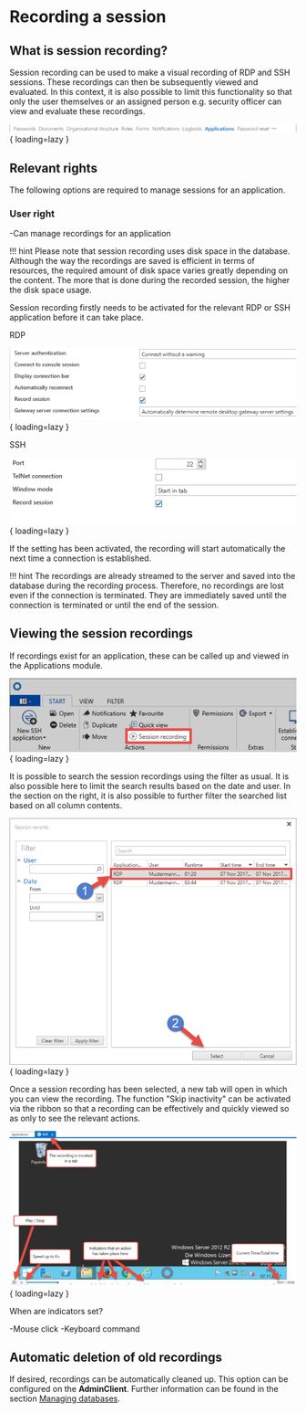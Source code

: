 # Recording a session

## What is session recording?

Session recording can be used to make a visual recording of RDP and SSH sessions. These recordings can then be subsequently viewed and evaluated. In this context, it is also possible to limit this functionality so that only the user themselves or an assigned person e.g. security officer can view and evaluate these recordings.

![picture module applications](/assets/en/client_modules/applications/rdp_and_ssh_applications/recording_a_session/recording_a_session_1.png){ loading=lazy }

## Relevant rights

The following options are required to manage sessions for an application.

### User right

-Can manage recordings for an application

!!! hint
    Please note that session recording uses disk space in the database. Although the way the recordings are saved is efficient in terms of resources, the required amount of disk space varies greatly depending on the content. The more that is done during the recorded session, the higher the disk space usage.

Session recording firstly needs to be activated for the relevant RDP or SSH application before it can take place.

RDP

![picture rdp settings](/assets/en/client_modules/applications/rdp_and_ssh_applications/recording_a_session/recording_a_session_2.png){ loading=lazy }

SSH

![picture ssh settings](/assets/en/client_modules/applications/rdp_and_ssh_applications/recording_a_session/recording_a_session_3.png){ loading=lazy }

If the setting has been activated, the recording will start automatically the next time a connection is established.

!!! hint
    The recordings are already streamed to the server and saved into the database during the recording process. Therefore, no recordings are lost even if the connection is terminated. They are immediately saved until the connection is terminated or until the end of the session.

## Viewing the session recordings

If recordings exist for an application, these can be called up and viewed in the Applications module.

![picture session recording](/assets/en/client_modules/applications/rdp_and_ssh_applications/recording_a_session/recording_a_session_4.png){ loading=lazy }

It is possible to search the session recordings using the filter as usual. It is also possible here to limit the search results based on the date and user. In the section on the right, it is also possible to further filter the searched list based on all column contents.

![picture sessions recordings](/assets/en/client_modules/applications/rdp_and_ssh_applications/recording_a_session/recording_a_session_5.png){ loading=lazy }

Once a session recording has been selected, a new tab will open in which you can view the recording. The function "Skip inactivity" can be activated via the ribbon so that a recording can be effectively and quickly viewed so as only to see the relevant actions.

![picture rdp session](/assets/en/client_modules/applications/rdp_and_ssh_applications/recording_a_session/recording_a_session_6.png){ loading=lazy }

When are indicators set?

-Mouse click
-Keyboard command

## Automatic deletion of old recordings

If desired, recordings can be automatically cleaned up. This option can be configured on the **AdminClient**. Further information can be found in the section [Managing databases]({{url.placeholder}}).
